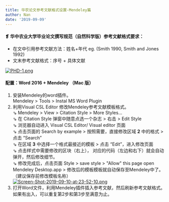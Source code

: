 ```yaml
---
title: 华农论文参考文献格式设置-Mendeley篇
author: Nan
date: '2019-09-09'
---
```

#### ❡ 华中农业大学毕业论文撰写规范（自然科学版）参考文献格式要求：
* 在文中引用参考文献方法：姓名+年代 
 eg. (Smith 1990, Smith and Jones 1992)
* 文末参考文献格式：序号 + 具体文献

[![PHD-1.png](https://i.postimg.cc/DZc1SYyh/PHD-1.png)](https://postimg.cc/tZYsfkxv)

#### 配置：Word 2016 + Mendeley （Mac 版）  
1. 安装Mendeley的word插件。    
  Mendeley > Tools > Instal MS Word Plugin  
2. 利用Visual CSL Editor 修改Mendeley参考文献模板格式。   
  ⇘  Mendeley > View > Citation Style > More Styles...  
  ⇘ 在 Citation Style 弹窗中随意点选一个杂志 > 右击 > Edit Style    
  ⇘  浏览器自动进入 Visual CSL Editor/ Visual editor 页面  
 ⇘  点击页面的 Search by example > 按照需要，直接修改区域 **2** 中的格式 > 点击 “Search”  
 ⇘ 在区域 **3** 中选择一个格式最接近的模板 > 点击 “Edit”，进入修改页面  
 ⇘ 点击样式中需要修改的区块（右上）， 对应的代码（左边和右下）就会自动弹开，然后修改细节。  
 ⇘ 修改完成后，点击页面 Style > save style > "Allow" this page open Mendeley Desktop.app > 修改后的模板模板就自动保存至Mendeley中了。（建议保存前修改模板名称）
 [![Screen-Shot-2019-09-10-at-23-52-10.png](https://i.postimg.cc/zfL4pRPb/Screen-Shot-2019-09-10-at-23-52-10.png)](https://postimg.cc/1gQW34Ss)
3.  打开Word文件，利用Mendeley插件插入参考文献，然后刷新参考文献格式。如果有出入，可以重复第2步和第3步至满意为止。


